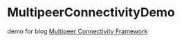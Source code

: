 MultipeerConnectivityDemo
=========================
demo for blog [Multipeer Connectivity Framework](http://boboshone.com/blog/2014/10/29/multipeer-connectivity-framework/)
